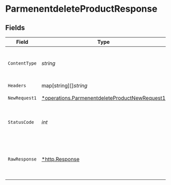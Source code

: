 # ParmenentdeleteProductResponse


## Fields

| Field                                                                                                                | Type                                                                                                                 | Required                                                                                                             | Description                                                                                                          | Example                                                                                                              |
| -------------------------------------------------------------------------------------------------------------------- | -------------------------------------------------------------------------------------------------------------------- | -------------------------------------------------------------------------------------------------------------------- | -------------------------------------------------------------------------------------------------------------------- | -------------------------------------------------------------------------------------------------------------------- |
| `ContentType`                                                                                                        | *string*                                                                                                             | :heavy_check_mark:                                                                                                   | HTTP response content type for this operation                                                                        |                                                                                                                      |
| `Headers`                                                                                                            | map[string][]*string*                                                                                                | :heavy_check_mark:                                                                                                   | N/A                                                                                                                  |                                                                                                                      |
| `NewRequest1`                                                                                                        | [*operations.ParmenentdeleteProductNewRequest1](../../../pkg/models/operations/parmenentdeleteproductnewrequest1.md) | :heavy_minus_sign:                                                                                                   | OK                                                                                                                   | {"status":"success","message":"Product Deleted Permanently"}                                                         |
| `StatusCode`                                                                                                         | *int*                                                                                                                | :heavy_check_mark:                                                                                                   | HTTP response status code for this operation                                                                         |                                                                                                                      |
| `RawResponse`                                                                                                        | [*http.Response](https://pkg.go.dev/net/http#Response)                                                               | :heavy_check_mark:                                                                                                   | Raw HTTP response; suitable for custom response parsing                                                              |                                                                                                                      |